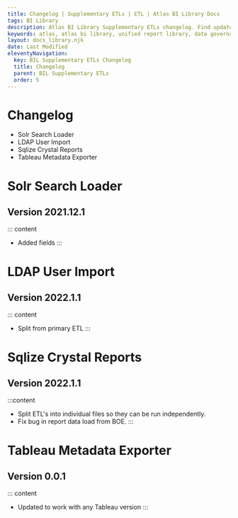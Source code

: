 ```yaml
---
title: Changelog | Supplementary ETLs | ETL | Atlas BI Library Docs
tags: BI Library
description: Atlas BI Library Supplementary ETLs changelog. Find updates from recent releases and what feature you can expect on your next upgrade.
keywords: atlas, atlas bi library, unified report library, data governance, database, etl, changelog
layout: docs_library.njk
date: Last Modified
eleventyNavigation:
  key: BIL Supplementary ETLs Changelog
  title: Changelog
  parent: BIL Supplementary ETLs
  order: 5
---
```


# Changelog

<div class="tabs">
   <ul>
    <li class="is-active"><a tab="solr">Solr Search Loader</a></li>
    <li><a tab="ldap">LDAP User Import</a></li>
    <li><a tab="crystal">Sqlize Crystal Reports</a></li>
    <li><a tab="tableau">Tableau Metadata Exporter</a></li>
  </ul>
</div>
<div class="tab-container">
   <div class="tab is-active"id="solr">

# Solr Search Loader

## Version 2021.12.1

::: content

- Added fields
:::
   </div>
   <div class="tab"id="ldap">

# LDAP User Import

## Version 2022.1.1

::: content

- Split from primary ETL
:::
</div>
   <div class="tab"id="crystal">

# Sqlize Crystal Reports

## Version 2022.1.1

:::content

- Split ETL's into individual files so they can be run independently.
- Fix bug in report data load from BOE.
:::
   </div>
   <div class="tab"id="tableau">

# Tableau Metadata Exporter

## Version 0.0.1

::: content

- Updated to work with any Tableau version
:::
</div>
</div>

